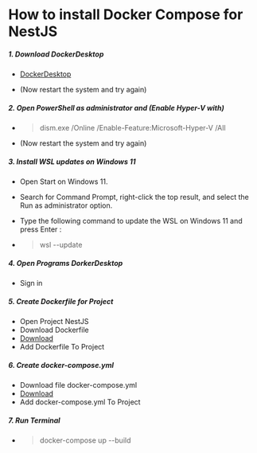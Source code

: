 # How to install Docker Compose for NestJS

##### 1. Download DockerDesktop

* [DockerDesktop](https://www.docker.com/products/docker-desktop/)


* (Now restart the system and try again)

##### 2. Open PowerShell as administrator and (Enable Hyper-V with)
* > dism.exe /Online /Enable-Feature:Microsoft-Hyper-V /All

* (Now restart the system and try again)

##### 3. Install WSL updates on Windows 11

* Open Start on Windows 11.

* Search for Command Prompt, right-click the top result, and select the Run as administrator option.

* Type the following command to update the WSL on Windows 11 and press Enter : 
* > wsl --update

##### 4. Open Programs DorkerDesktop

* Sign in

##### 5. Create Dockerfile for Project

* Open Project NestJS
* Download Dockerfile
* [Download](https://github.com/jumpondbe8/nestjs-prototype/blob/feature/dockercompose-cs-174%2C176/Dockerfile)
* Add Dockerfile To Project

##### 6. Create docker-compose.yml
* Download file docker-compose.yml
* [Download](https://github.com/chalermsakp/NestJS-DockerCompose/blob/main/docker-compose.yml)
* Add docker-compose.yml To Project

##### 7. Run Terminal
* >docker-compose up --build
